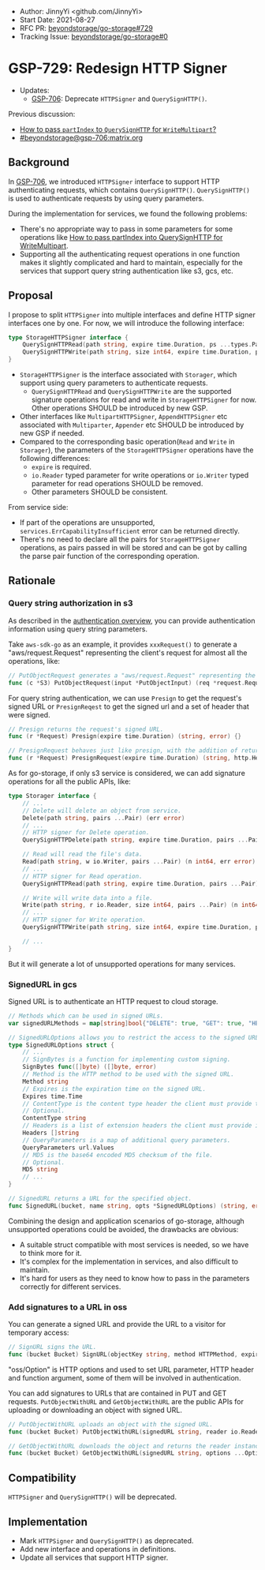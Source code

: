 - Author: JinnyYi <github.com/JinnyYi>
- Start Date: 2021-08-27
- RFC PR: [beyondstorage/go-storage#729](https://github.com/beyondstorage/go-storage/issues/729)
- Tracking Issue: [beyondstorage/go-storage#0](https://github.com/beyondstorage/go-storage/issues/0)

# GSP-729: Redesign HTTP Signer

- Updates:
  - [GSP-706]: Deprecate `HTTPSigner` and `QuerySignHTTP()`.

Previous discussion:
- [How to pass `partIndex` to `QuerySignHTTP` for `WriteMultipart`?](https://github.com/beyondstorage/go-storage/issues/726)
- [#beyondstorage@gsp-706:matrix.org](https://matrix.to/#/#beyondstorage@gsp-706:matrix.org)

## Background

In [GSP-706], we introduced `HTTPSigner` interface to support HTTP authenticating requests, which contains `QuerySignHTTP()`. `QuerySignHTTP()` is used to authenticate requests by using query parameters.

During the implementation for services, we found the following problems:
- There's no appropriate way to pass in some parameters for some operations like [How to pass partIndex into QuerySignHTTP for WriteMultipart](https://github.com/beyondstorage/go-storage/issues/726).
- Supporting all the authenticating request operations in one function makes it slightly complicated and hard to maintain, especially for the services that support query string authentication like s3, gcs, etc.

## Proposal

I propose to split `HTTPSigner` into multiple interfaces and define HTTP signer interfaces one by one. For now, we will introduce the following interface:

```go
type StorageHTTPSigner interface {
    QuerySignHTTPRead(path string, expire time.Duration, ps ...types.Pair) (signedReq *http.Request, err error)
    QuerySignHTTPWrite(path string, size int64, expire time.Duration, ps ...types.Pair) (signedReq *http.Request, err error)
}
```

- `StorageHTTPSigner` is the interface associated with `Storager`, which support using query parameters to authenticate requests.
  - `QuerySignHTTPRead` and `QuerySignHTTPWrite` are the supported signature operations for read and write in `StorageHTTPSigner` for now. Other operations SHOULD be introduced by new GSP.
- Other interfaces like `MultipartHTTPSigner`, `AppendHTTPSigner` etc associated with `Multiparter`, `Appender` etc SHOULD be introduced by new GSP if needed.
- Compared to the corresponding basic operation(`Read` and `Write` in `Storager`), the parameters of the `StorageHTTPSigner` operations have the following differences:
  - `expire` is required.
  - `io.Reader` typed parameter for write operations or `io.Writer` typed parameter for read operations SHOULD be removed.
  - Other parameters SHOULD be consistent.
  
From service side:

- If part of the operations are unsupported, `services.ErrCapabilityInsufficient` error can be returned directly.
- There's no need to declare all the pairs for `StorageHTTPSigner` operations, as pairs passed in will be stored and can be got by calling the parse pair function of the corresponding operation.

## Rationale

### Query string authorization in s3

As described in the [authentication overview](https://docs.aws.amazon.com/AmazonS3/latest/API/sig-v4-authenticating-requests.html#auth-methods-intro), you can provide authentication information using query string parameters.

Take `aws-sdk-go` as an example, it provides `xxxRequest()` to generate a "aws/request.Request" representing the client's request for almost all the operations, like:

```go
// PutObjectRequest generates a "aws/request.Request" representing the client's request for the PutObject operation.
func (c *S3) PutObjectRequest(input *PutObjectInput) (req *request.Request, output *PutObjectOutput) {}
```

For query string authentication, we can use `Presign` to get the request's signed URL or `PresignReqest` to get the signed url and a set of header that were signed.

```go
// Presign returns the request's signed URL.
func (r *Request) Presign(expire time.Duration) (string, error) {}

// PresignRequest behaves just like presign, with the addition of returning a set of headers that were signed.
func (r *Request) PresignRequest(expire time.Duration) (string, http.Header, error) {}
```

As for go-storage, if only s3 service is considered, we can add signature operations for all the public APIs, like: 

```go
type Storager interface {
    // ...
    // Delete will delete an object from service.
    Delete(path string, pairs ...Pair) (err error)
    // ...
    // HTTP signer for Delete operation.
    QuerySignHTTPDelete(path string, expire time.Duration, pairs ...Pair) (signedReq *http.Request, err error)

    // Read will read the file's data.
    Read(path string, w io.Writer, pairs ...Pair) (n int64, err error)
    // ...
    // HTTP signer for Read operation.
    QuerySignHTTPRead(path string, expire time.Duration, pairs ...Pair) (signedReq *http.Request, err error)

    // Write will write data into a file.
    Write(path string, r io.Reader, size int64, pairs ...Pair) (n int64, err error)
    // ...
    // HTTP signer for Write operation.
    QuerySignHTTPWrite(path string, size int64, expire time.Duration, pairs ...Pair) (signedReq *http.Request, err error)

    // ...
}
```

But it will generate a lot of unsupported operations for many services.

### SignedURL in gcs

Signed URL is to authenticate an HTTP request to cloud storage.

```go
// Methods which can be used in signed URLs.
var signedURLMethods = map[string]bool{"DELETE": true, "GET": true, "HEAD": true, "POST": true, "PUT": true}

// SignedURLOptions allows you to restrict the access to the signed URL.
type SignedURLOptions struct {
    // ...
    // SignBytes is a function for implementing custom signing.
    SignBytes func([]byte) ([]byte, error)
    // Method is the HTTP method to be used with the signed URL.
    Method string
    // Expires is the expiration time on the signed URL.
    Expires time.Time
    // ContentType is the content type header the client must provide to use the generated signed URL.
    // Optional.
    ContentType string
    // Headers is a list of extension headers the client must provide in order to use the generated signed URL.
    Headers []string
    // QueryParameters is a map of additional query parameters.
    QueryParameters url.Values
    // MD5 is the base64 encoded MD5 checksum of the file.
    // Optional.
    MD5 string
    // ...
}

// SignedURL returns a URL for the specified object.
func SignedURL(bucket, name string, opts *SignedURLOptions) (string, error) {}
```

Combining the design and application scenarios of go-storage, although unsupported operations could be avoided, the drawbacks are obvious:

- A suitable struct compatible with most services is needed, so we have to think more for it.
- It's complex for the implementation in services, and also difficult to maintain.
- It's hard for users as they need to know how to pass in the parameters correctly for different services.

### Add signatures to a URL in oss

You can generate a signed URL and provide the URL to a visitor for temporary access:

```go
// SignURL signs the URL.
func (bucket Bucket) SignURL(objectKey string, method HTTPMethod, expiredInSec int64, options ...Option) (string, error) {}
```

"oss/Option" is HTTP options and used to set URL parameter, HTTP header and function argument, some of them will be involved in authentication.

You can add signatures to URLs that are contained in PUT and GET requests. `PutObjectWithURL` and `GetObjectWithURL` are the public APIs for uploading or downloading an object with signed URL.

```go
// PutObjectWithURL uploads an object with the signed URL.
func (bucket Bucket) PutObjectWithURL(signedURL string, reader io.Reader, options ...Option) error

// GetObjectWithURL downloads the object and returns the reader instance,  with the signed URL.
func (bucket Bucket) GetObjectWithURL(signedURL string, options ...Option) (io.ReadCloser, error)
```

## Compatibility

`HTTPSigner` and `QuerySignHTTP()` will be deprecated.

## Implementation

- Mark `HTTPSigner` and `QuerySignHTTP()` as deprecated.
- Add new interface and operations in definitions.
- Update all services that support HTTP signer.

[GSP-706]: ./706-support-http-signer.md
